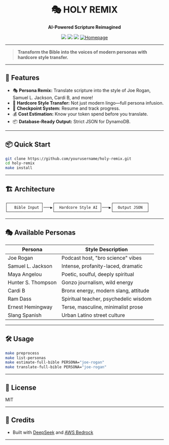 <h1 align="center">🎭 HOLY REMIX</h1>
<p align="center"><b>AI-Powered Scripture Reimagined</b></p>
<p align="center">
  <a href="https://opensource.org/licenses/MIT"><img src="https://img.shields.io/badge/License-MIT-yellow.svg"></a>
  <a href="https://www.python.org/downloads/"><img src="https://img.shields.io/badge/python-3.8+-blue.svg"></a>
  <a href="https://aws.amazon.com/bedrock/"><img src="https://img.shields.io/badge/AWS-Bedrock-orange.svg"></a>
  <a href="https://www.deepseek.com/"><img alt="Homepage" src="https://github.com/deepseek-ai/DeepSeek-V2/blob/main/figures/badge.svg?raw=true"/></a>
</p>

---

> **Transform the Bible into the voices of modern personas with hardcore style transfer.**

---

## 🚀 Features

- 🎭 **Persona Remix:** Translate scripture into the style of Joe Rogan, Samuel L. Jackson, Cardi B, and more!
- 🧠 **Hardcore Style Transfer:** Not just modern lingo—full persona infusion.
- 🔁 **Checkpoint System:** Resume and track progress.
- 💰 **Cost Estimation:** Know your token spend before you translate.
- 📦 **Database-Ready Output:** Strict JSON for DynamoDB.

---

## 📦 Quick Start

```bash
git clone https://github.com/yourusername/holy-remix.git
cd holy-remix
make install
```

---

## 🏗️ Architecture

```
┌───────────────┐    ┌────────────────────┐    ┌───────────────┐
│   Bible Input │───▶│  Hardcore Style AI │───▶│  Output JSON  │
└───────────────┘    └────────────────────┘    └───────────────┘
```

---

## 🎭 Available Personas

| Persona              | Style Description                        |
|----------------------|------------------------------------------|
| Joe Rogan            | Podcast host, "bro science" vibes        |
| Samuel L. Jackson    | Intense, profanity-laced, dramatic       |
| Maya Angelou         | Poetic, soulful, deeply spiritual        |
| Hunter S. Thompson   | Gonzo journalism, wild energy            |
| Cardi B              | Bronx energy, modern slang, attitude     |
| Ram Dass             | Spiritual teacher, psychedelic wisdom    |
| Ernest Hemingway     | Terse, masculine, minimalist prose       |
| Slang Spanish        | Urban Latino street culture              |

---

## 🛠️ Usage

```bash
make preprocess
make list-personas
make estimate-full-bible PERSONA="joe-rogan"
make translate-full-bible PERSONA="joe-rogan"
```

---

## 📄 License

MIT

---

## 🙏 Credits

- Built with [DeepSeek](https://www.deepseek.com/) and [AWS Bedrock](https://aws.amazon.com/bedrock/)

--- 